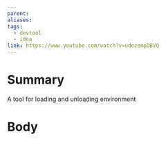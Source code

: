```yaml
---
parent: 
aliases: 
tags:
  - devtool
  - idea
link: https://www.youtube.com/watch?v=udezempDBVQ
---
```

# Summary 
A tool for loading and unloading environment
# Body

